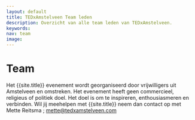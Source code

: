 ```yaml
---
layout: default
title: TEDxAmstelveen Team leden
description: Overzicht van alle team leden van TEDxAmstelveen.
keywords:
nav: team
image:
---
```


# Team

Het {{site.title}} evenement wordt georganiseerd door vrijwilligers uit Amstelveen en omstreken. Het evenement heeft geen commercieel, religieus of politiek doel. Het doel is om te inspireren, enthousiasmeren en verbinden. Wil jij meehelpen met {{site.title}} neem dan contact op met Mette Reitsma ; [mette@tedxamstelveen.com](mailto:mette@tedxamstelveen.com)
